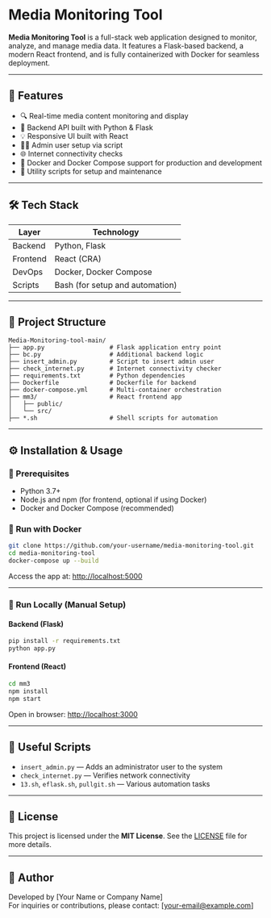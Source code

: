 # Media Monitoring Tool

**Media Monitoring Tool** is a full-stack web application designed to monitor, analyze, and manage media data. It features a Flask-based backend, a modern React frontend, and is fully containerized with Docker for seamless deployment.

---

## 🚀 Features

- 🔍 Real-time media content monitoring and display  
- 🧠 Backend API built with Python & Flask  
- 💡 Responsive UI built with React  
- 👨‍💼 Admin user setup via script  
- 🌐 Internet connectivity checks  
- 🐳 Docker and Docker Compose support for production and development  
- 🔧 Utility scripts for setup and maintenance

---

## 🛠️ Tech Stack

| Layer     | Technology       |
|-----------|------------------|
| Backend   | Python, Flask    |
| Frontend  | React (CRA)      |
| DevOps    | Docker, Docker Compose |
| Scripts   | Bash (for setup and automation) |

---

## 📁 Project Structure

```
Media-Monitoring-tool-main/
├── app.py                  # Flask application entry point
├── bc.py                   # Additional backend logic
├── insert_admin.py         # Script to insert admin user
├── check_internet.py       # Internet connectivity checker
├── requirements.txt        # Python dependencies
├── Dockerfile              # Dockerfile for backend
├── docker-compose.yml      # Multi-container orchestration
├── mm3/                    # React frontend app
│   ├── public/
│   └── src/
├── *.sh                    # Shell scripts for automation
```

---

## ⚙️ Installation & Usage

### 🔧 Prerequisites

- Python 3.7+
- Node.js and npm (for frontend, optional if using Docker)
- Docker and Docker Compose (recommended)

### 🐳 Run with Docker

```bash
git clone https://github.com/your-username/media-monitoring-tool.git
cd media-monitoring-tool
docker-compose up --build
```

Access the app at: [http://localhost:5000](http://localhost:5000)

---

### 🧪 Run Locally (Manual Setup)

#### Backend (Flask)

```bash
pip install -r requirements.txt
python app.py
```

#### Frontend (React)

```bash
cd mm3
npm install
npm start
```

Open in browser: [http://localhost:3000](http://localhost:3000)

---

## 🧰 Useful Scripts

- `insert_admin.py` — Adds an administrator user to the system  
- `check_internet.py` — Verifies network connectivity  
- `13.sh`, `eflask.sh`, `pullgit.sh` — Various automation tasks

---

## 📄 License

This project is licensed under the **MIT License**. See the [LICENSE](LICENSE) file for more details.

---

## 👤 Author

Developed by [Your Name or Company Name]  
For inquiries or contributions, please contact: [your-email@example.com]
